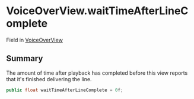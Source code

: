 # VoiceOverView.waitTimeAfterLineComplete

Field in [VoiceOverView](/api/csharp/yarn.unity.voiceoverview.md)

## Summary


The amount of time after playback has completed before this view
reports that it's finished delivering the line.


```csharp
public float waitTimeAfterLineComplete = 0f;
```

